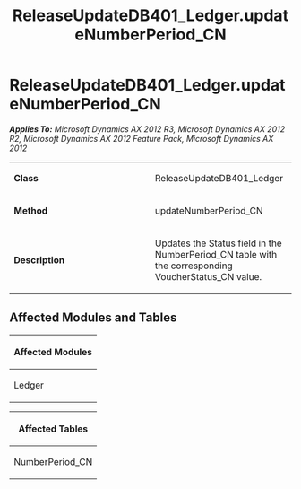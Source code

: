 ﻿---
title: ReleaseUpdateDB401_Ledger.updateNumberPeriod_CN
TOCTitle: ReleaseUpdateDB401_Ledger.updateNumberPeriod_CN
ms:assetid: c7f46d47-a911-c154-d561-83745fbeb152
ms:mtpsurl: https://msdn.microsoft.com/en-us/library/JJ719578(v=AX.60)
ms:contentKeyID: 49711145
ms.date: 05/18/2015
mtps_version: v=AX.60
---

# ReleaseUpdateDB401\_Ledger.updateNumberPeriod\_CN 


_**Applies To:** Microsoft Dynamics AX 2012 R3, Microsoft Dynamics AX 2012 R2, Microsoft Dynamics AX 2012 Feature Pack, Microsoft Dynamics AX 2012_

<table>
<colgroup>
<col style="width: 50%" />
<col style="width: 50%" />
</colgroup>
<tbody>
<tr class="odd">
<td><p><strong>Class</strong></p></td>
<td><p>ReleaseUpdateDB401_Ledger</p></td>
</tr>
<tr class="even">
<td><p><strong>Method</strong></p></td>
<td><p>updateNumberPeriod_CN</p></td>
</tr>
<tr class="odd">
<td><p><strong>Description</strong></p></td>
<td><p>Updates the Status field in the NumberPeriod_CN table with the corresponding VoucherStatus_CN value.</p></td>
</tr>
</tbody>
</table>


## Affected Modules and Tables

<table>
<colgroup>
<col style="width: 100%" />
</colgroup>
<thead>
<tr class="header">
<th><p>Affected Modules</p></th>
</tr>
</thead>
<tbody>
<tr class="odd">
<td><p>Ledger</p></td>
</tr>
</tbody>
</table>


<table>
<colgroup>
<col style="width: 100%" />
</colgroup>
<thead>
<tr class="header">
<th><p>Affected Tables</p></th>
</tr>
</thead>
<tbody>
<tr class="odd">
<td><p>NumberPeriod_CN</p></td>
</tr>
</tbody>
</table>

  


